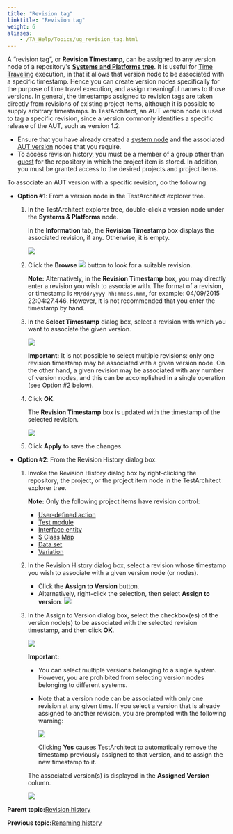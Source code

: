 ```yaml
--- 
title: "Revision tag"
linktitle: "Revision tag"
weight: 6
aliases: 
    - /TA_Help/Topics/ug_revision_tag.html
---
```


A “revision tag”, or **Revision Timestamp**, can be assigned to any version node of a repository's [**Systems and Platforms tree**](Variations_create_linked_system_tree.html). It is useful for [Time Traveling](ug_time_traveling.html) execution, in that it allows that version node to be associated with a specific timestamp. Hence you can create version nodes specifically for the purpose of time travel execution, and assign meaningful names to those versions. In general, the timestamps assigned to revision tags are taken directly from revisions of existing project items, although it is possible to supply arbitrary timestamps. In TestArchitect, an AUT version node is used to tag a specific revision, since a version commonly identifies a specific release of the AUT, such as version 1.2.

-   Ensure that you have already created a [system node](Variations_create_linked_create_new_system.html) and the associated [AUT version](Variations_create_linked_create_new_version_node.html) nodes that you require.
-   To access revision history, you must be a member of a group other than [guest](/TA_Administration/Topics/User_administration.html#li_xxn_z22_ms) for the repository in which the project item is stored. In addition, you must be granted access to the desired projects and project items.

To associate an AUT version with a specific revision, do the following:

-   **Option \#1**: From a version node in the TestArchitect explorer tree.

    1.  In the TestArchitect explorer tree, double-click a version node under the **Systems & Platforms** node.

        In the **Information** tab, the **Revision Timestamp** box displays the associated revision, if any. Otherwise, it is empty.

        ![](/images//Images/label_timestamp_1.png)

    2.  Click the **Browse** ![](/images//Images/btn.browse-ellipsis.01.png) button to look for a suitable revision.

        **Note:** Alternatively, in the **Revision Timestamp** box, you may directly enter a revision you wish to associate with. The format of a revision, or timestamp is `MM/dd/yyyy hh:mm:ss.mmm`, for example: 04/09/2015 22:04:27.446. However, it is not recommended that you enter the timestamp by hand.

    3.  In the **Select Timestamp** dialog box, select a revision with which you want to associate the given version.

        ![](/images//Images/Select_timestamp_dlg.png)

        **Important:** It is not possible to select multiple revisions: only one revision timestamp may be associated with a given version node. On the other hand, a given revision may be associated with any number of version nodes, and this can be accomplished in a single operation \(see Option \#2 below\).

    4.  Click **OK**.

        The **Revision Timestamp** box is updated with the timestamp of the selected revision.

        ![](/images//Images/label_timestamp_2.png)

    5.  Click **Apply** to save the changes.

-   **Option \#2**: From the Revision History dialog box.

    1.  Invoke the Revision History dialog box by right-clicking the repository, the project, or the project item node in the TestArchitect explorer tree.

        **Note:** Only the following project items have revision control:

        -   [User-defined action](/reuse/reuse.High_level_actions.html)
        -   [Test module](Create_test_module.html)
        -   [Interface entity](Interface_entities_and_elements.html)
        -   [$ Class Map](Interface_def_Viewer_class_mapping.html)
        -   [Data set](Projects_and_tests_dataset.html)
        -   [Variation](Variations.html)
    2.  In the Revision History dialog box, select a revision whose timestamp you wish to associate with a given version node \(or nodes\).

        -   Click the **Assign to Version** button.
        -   Alternatively, right-click the selection, then select **Assign to version**.
        ![](/images//Images/Assign_to_version.png)

    3.  In the Assign to Version dialog box, select the checkbox\(es\) of the version node\(s\) to be associated with the selected revision timestamp, and then click **OK**.

        ![](/images//Images/Assign_to_version_2.png)

        **Important:**

        -   You can select multiple versions belonging to a single system. However, you are prohibited from selecting version nodes belonging to different systems.
        -   Note that a version node can be associated with only one revision at any given time. If you select a version that is already assigned to another revision, you are prompted with the following warning:

            ![](/images//Images/Assign_to_version_3.png)

            Clicking **Yes** causes TestArchitect to automatically remove the timestamp previously assigned to that version, and to assign the new timestamp to it.

        The associated version\(s\) is displayed in the **Assigned Version** column.

        ![](/images//Images/Assign_to_version_4.png)


**Parent topic:**[Revision history](/TA_Help/Topics/Project_items_history.html)

**Previous topic:**[Renaming history](/TA_Help/Topics/ug_revision_renaming_history.html)

